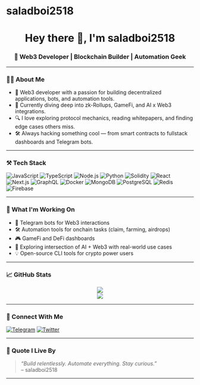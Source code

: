 # saladboi2518
<h1 align="center">Hey there 👋, I'm saladboi2518</h1>
<h3 align="center">🚀 Web3 Developer | Blockchain Builder | Automation Geek</h3>

---

### 🧑‍💻 About Me

- 🧠 Web3 developer with a passion for building decentralized applications, bots, and automation tools.
- 🔗 Currently diving deep into zk-Rollups, GameFi, and AI x Web3 integrations.
- 🔍 I love exploring protocol mechanics, reading whitepapers, and finding edge cases others miss.
- 🛠 Always hacking something cool — from smart contracts to fullstack dashboards and Telegram bots.

---

### ⚒️ Tech Stack

![JavaScript](https://img.shields.io/badge/-JavaScript-F7DF1E?logo=javascript&logoColor=000)
![TypeScript](https://img.shields.io/badge/-TypeScript-3178C6?logo=typescript&logoColor=fff)
![Node.js](https://img.shields.io/badge/-Node.js-339933?logo=node.js&logoColor=fff)
![Python](https://img.shields.io/badge/-Python-3776AB?logo=python&logoColor=fff)
![Solidity](https://img.shields.io/badge/-Solidity-363636?logo=solidity&logoColor=fff)
![React](https://img.shields.io/badge/-React-61DAFB?logo=react&logoColor=000)
![Next.js](https://img.shields.io/badge/-Next.js-000000?logo=next.js&logoColor=fff)
![GraphQL](https://img.shields.io/badge/-GraphQL-E10098?logo=graphql&logoColor=fff)
![Docker](https://img.shields.io/badge/-Docker-2496ED?logo=docker&logoColor=fff)
![MongoDB](https://img.shields.io/badge/-MongoDB-47A248?logo=mongodb&logoColor=fff)
![PostgreSQL](https://img.shields.io/badge/-Postgres-4169E1?logo=postgresql&logoColor=fff)
![Redis](https://img.shields.io/badge/-Redis-DC382D?logo=redis&logoColor=fff)
![Firebase](https://img.shields.io/badge/-Firebase-FFCA28?logo=firebase&logoColor=000)

---

### 🔭 What I'm Working On

- 🤖 Telegram bots for Web3 interactions
- 🛠 Automation tools for onchain tasks (claim, farming, airdrops)
- 🎮 GameFi and DeFi dashboards
- 🧬 Exploring intersection of AI + Web3 with real-world use cases
- 💡 Open-source CLI tools for crypto power users

---

### 📈 GitHub Stats

<p align="center">
  <img src="https://github-readme-streak-stats.herokuapp.com/?user=tehneydobertz&theme=tokyonight" />
  <br />
  <img src="https://github-readme-stats.vercel.app/api/top-langs/?username=tehneydobertz&layout=compact&theme=tokyonight&langs_count=6" />
</p>

---

### 🤝 Connect With Me

[![Telegram](https://img.shields.io/badge/Telegram-2CA5E0?logo=telegram&logoColor=fff)](https://t.me/toshihew)
[![Twitter](https://img.shields.io/badge/Twitter-1DA1F2?logo=twitter&logoColor=fff)](https://twitter.com/moouhhib)


---

### 💬 Quote I Live By

> *“Build relentlessly. Automate everything. Stay curious.”*  
> – saladboi2518

---
